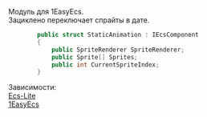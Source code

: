 Модуль для 1EasyEcs.   
Зациклено переключает спрайты в дате.  

````csharp
        public struct StaticAnimation : IEcsComponent
        {
            public SpriteRenderer SpriteRenderer;
            public Sprite[] Sprites;
            public int CurrentSpriteIndex;
        }
````

Зависимости:  
[Ecs-Lite](https://github.com/Leopotam/ecslite.git)  
[1EasyEcs](https://github.com/exerussus/1EasyEcs.git)   
